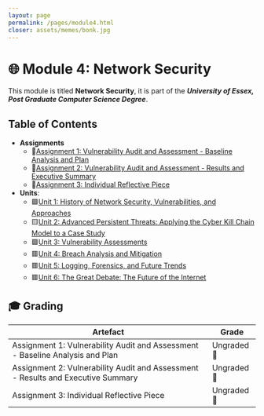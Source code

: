 ```yaml
---
layout: page
permalink: /pages/module4.html
closer: assets/memes/bonk.jpg
---
```


# 🌐 Module 4: Network Security

This module is titled **Network Security**, it is part of the ***University of Essex, Post Graduate Computer Science Degree***.

## Table of Contents

- **Assignments**
  - 📃[Assignment 1: Vulnerability Audit and Assessment - Baseline Analysis and Plan](/pages/module4/assignment1/m4a1.html)
  - 📃[Assignment 2: Vulnerability Audit and Assessment - Results and Executive Summary](/pages/module4/assignment2/m4a2.html)
  - 📃[Assignment 3: Individual Reflective Piece](/pages/module4/assignment3/m4a3.html)
- **Units**:
  - 🟩[Unit 1: History of Network Security, Vulnerabilities, and Approaches](/pages/module4/unit-assignments/unit1/m4u1.html)
  - 🟨[Unit 2: Advanced Persistent Threats: Applying the Cyber Kill Chain Model to a Case Study](/pages/module4/unit-assignments/unit2/m4u2.html)
  - 🟩[Unit 3: Vulnerability Assessments](/pages/module4/unit-assignments/unit3/m4u3.html)
  - 🟥[Unit 4: Breach Analysis and Mitigation](/pages/module4/unit-assignments/unit4/m4u4.html)
  - 🟥[Unit 5: Logging, Forensics, and Future Trends](/pages/module4/unit-assignments/unit5/m4u5.html)
  - 🟥[Unit 6: The Great Debate: The Future of the Internet](/pages/module4/unit-assignments/unit6/m4u6.html)

## 🎓 Grading

| Artefact                           | Grade                |
| ---------------------------------- | -------------------- |
| Assignment 1: Vulnerability Audit and Assessment - Baseline Analysis and Plan | Ungraded🚧 |
| Assignment 2: Vulnerability Audit and Assessment - Results and Executive Summary   | Ungraded🚧       |
| Assignment 3: Individual Reflective Piece | Ungraded🚧 |  
